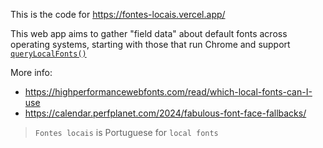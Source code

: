 This is the code for https://fontes-locais.vercel.app/

This web app aims to gather "field data" about default fonts across operating systems, starting with those that run Chrome and support [`queryLocalFonts()`](https://developer.mozilla.org/en-US/docs/Web/API/Window/queryLocalFonts)

More info:
* https://highperformancewebfonts.com/read/which-local-fonts-can-I-use
* https://calendar.perfplanet.com/2024/fabulous-font-face-fallbacks/

> `Fontes locais` is Portuguese for `local fonts`
